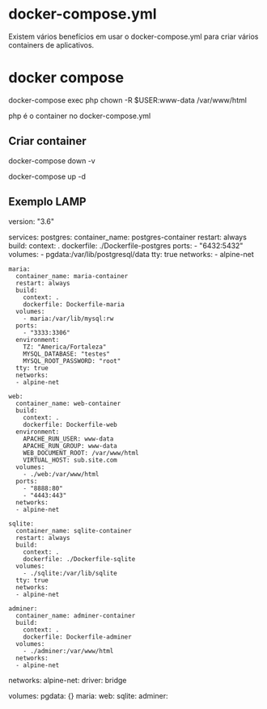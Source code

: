 # docker-compose.yml

Existem vários benefícios em usar o docker-compose.yml para criar vários containers de aplicativos.

# docker compose

docker-compose exec php chown -R $USER:www-data /var/www/html

php é o container no docker-compose.yml

## Criar container

docker-compose down -v

docker-compose up -d

## Exemplo LAMP

version: "3.6" 

services:
    postgres:
      container_name: postgres-container
      restart: always
      build:
        context: .
        dockerfile: ./Dockerfile-postgres
      ports:
        - "6432:5432"
      volumes:
        - pgdata:/var/lib/postgresql/data
      tty: true
      networks:
      - alpine-net

    maria:
      container_name: maria-container
      restart: always
      build:
        context: .
        dockerfile: Dockerfile-maria
      volumes: 
        - maria:/var/lib/mysql:rw
      ports:
        - "3333:3306"
      environment:
        TZ: "America/Fortaleza"
        MYSQL_DATABASE: "testes"
        MYSQL_ROOT_PASSWORD: "root"
      tty: true
      networks:
      - alpine-net

    web:
      container_name: web-container
      build:
        context: .
        dockerfile: Dockerfile-web
      environment:
        APACHE_RUN_USER: www-data
        APACHE_RUN_GROUP: www-data
        WEB_DOCUMENT_ROOT: /var/www/html
        VIRTUAL_HOST: sub.site.com
      volumes:
        - ./web:/var/www/html
      ports:
        - "8888:80"
        - "4443:443"
      networks:
      - alpine-net

    sqlite:
      container_name: sqlite-container
      restart: always
      build:
        context: .
        dockerfile: ./Dockerfile-sqlite
      volumes:
        - ./sqlite:/var/lib/sqlite
      tty: true
      networks:
      - alpine-net

    adminer:
      container_name: adminer-container
      build:
        context: .
        dockerfile: Dockerfile-adminer
      volumes:
        - ./adminer:/var/www/html
      networks:
      - alpine-net

networks:
  alpine-net:
    driver: bridge

volumes:
  pgdata: {}
  maria:
  web:
  sqlite:
  adminer:


